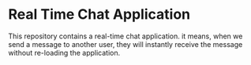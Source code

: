 # Real Time Chat Application

This repository contains a real-time chat application. it means, when we send a message to another user, they will instantly receive the message without re-loading the application. 
